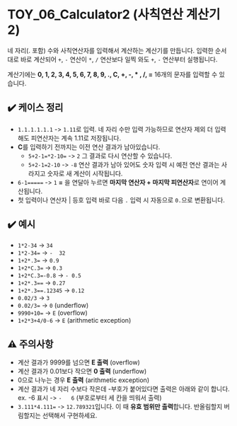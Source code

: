 # TOY_06_Calculator2 (사칙연산 계산기2)

네 자리(. 포함) 수와 사칙연산자를 입력해서 계산하는 계산기를 만듭니다.
입력한 순서대로 바로 계산되어 `+`, `-` 연산이 `*`, `/` 연산보다 일찍 와도 `+`, `-` 연산부터 실행됩니다.   

계산기에는 **0, 1, 2, 3, 4, 5, 6, 7, 8, 9, ., C, +, -, * , /, =** 16개의 문자를 입력할 수 있습니다.  

## :heavy_check_mark: 케이스 정리   

* `1.1.1.1.1.1` -> `1.11`로 입력. 네 자리 수만 입력 가능하므로 연산자 제외 더 입력해도 피연산자는 계속 1.11로 저장됩니다.   
* **C**를 입력하기 전까지는 이전 연산 결과가 남아있습니다. 
  - `5+2-1=*2-10=` -> `2` 그 결과로 다시 연산할 수 있습니다.   
  - `5+2-1=2-10` -> `-8` 연산 결과가 남아 있어도 숫자 입력 시 예전 연산 결과는 사라지고 숫자로 새 계산이 시작됩니다.   
* `6-1=====` -> `1` **=** 을 연달아 누르면 **마지막 연산자 + 마지막 피연산자**로 연이어 계산됩니다.   
* 첫 입력이나 연산자 | 등호 입력 바로 다음 `.` 입력 시 자동으로 `0.`으로 변환됩니다.    

## :heavy_check_mark: 예시    
 
- `1*2-34` -> `34`   
- `1*2-34=` -> `-  32`    
- `1+2*.3=` -> `0.9`   
- `1+2*C.3=` -> `0.3`   
- `1+2*C.3=-0.8` -> `- 0.5`   
- `1+2*.3==` -> `0.27`    
- `1+2*.3==.12345` -> `0.12`   
- `0.02/3` -> `3`    
- `0.02/3=` -> `0` (underflow)   
- `9990+10=` -> `E` (overflow)   
- `1+2*3+4/0-6` -> `E` (arithmetic exception)     
    

## :warning: 주의사항    

* 계산 결과가 9999를 넘으면 **E 출력** (overflow)   
* 계산 결과가 0.01보다 작으면 **0 출력** (underflow)   
* 0으로 나누는 경우 **E 출력** (arithmetic exception)    
* 계산 결과가 네 자리 수보다 작은데 -부호가 붙어있다면 출력은 아래와 같이 합니다.   
  ex. -6 표시 -> `-   6`  (부호로부터 세 칸을 띄워서 출력)   
* `3.111*4.111=` -> `12.789321`입니다. 이 때 **유효 범위만 출력**합니다. 반올림할지 버림할지는 선택해서 구현하세요.   

